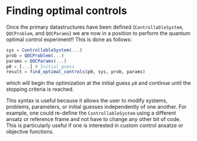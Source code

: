 # Finding optimal controls

Once the primary datastructures have been defined (`ControllableSystem`, `QOCProblem`, and `QOCParams`) we are now in a position to perform the quantum optimal control experiment!! This is done as follows:

```julia
sys = ControllableSystem(...)
prob = QOCProblem(...)
params = QOCParams(...)
p0 = [...] # Initial guess
result = find_optimal_controls(p0, sys, prob, params)
```

which will begin the optimization at the initial guess `p0` and continue until the stopping criteria is reached. 

This syntax is useful because it allows the user to modify systems, problems, parameters, or initial guesses independently of one another. For example, one could re-define the `ControllableSystem` using a different ansatz or reference frame and not have to change any other bit of code. This is particularly useful if one is interested in custom control ansatze or objective functions. 